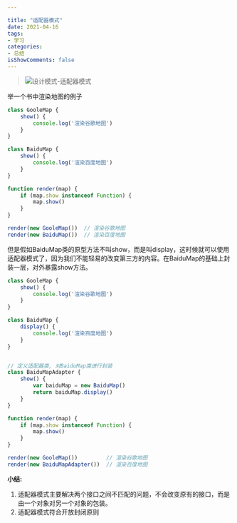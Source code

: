 ```yaml
---

title: "适配器模式"
date: 2021-04-16
tags:
- 学习
categories:
- 总结
isShowComments: false
---
```


<Boxx/>

>![设计模式-适配器模式](http://qiniu.sunzhaoye.com/%E8%AE%BE%E8%AE%A1%E6%A8%A1%E5%BC%8F-%E9%80%82%E9%85%8D%E5%99%A8%E6%A8%A1%E5%BC%8F.png)

举一个书中渲染地图的例子

```js
class GooleMap {
    show() {
        console.log('渲染谷歌地图')
    }
}

class BaiduMap {
    show() {
        console.log('渲染百度地图')
    }
}

function render(map) {
    if (map.show instanceof Function) {
        map.show()
    }
}

render(new GooleMap())  // 渲染谷歌地图
render(new BaiduMap())  // 渲染百度地图
```
但是假如BaiduMap类的原型方法不叫show，而是叫display，这时候就可以使用适配器模式了，因为我们不能轻易的改变第三方的内容。在BaiduMap的基础上封装一层，对外暴露show方法。

```js
class GooleMap {
    show() {
        console.log('渲染谷歌地图')
    }
}

class BaiduMap {
    display() {
        console.log('渲染百度地图')
    }
}


// 定义适配器类, 对BaiduMap类进行封装
class BaiduMapAdapter {
    show() {
        var baiduMap = new BaiduMap()
        return baiduMap.display()
    }
}

function render(map) {
    if (map.show instanceof Function) {
        map.show()
    }
}

render(new GooleMap())         // 渲染谷歌地图
render(new BaiduMapAdapter())  // 渲染百度地图
```

**小结:**

1. 适配器模式主要解决两个接口之间不匹配的问题，不会改变原有的接口，而是由一个对象对另一个对象的包装。
2. 适配器模式符合开放封闭原则